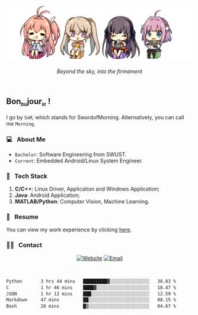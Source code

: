 <img src="./pic/Aokana.png">
<p align="center"><em>Beyond the sky, into the firmament</em></p>

<br/>

## Bon<sub><em><font size=2>bu</font></em></sub>jour<sub><em><font size=2>le</font></em></sub> !

I go by `SoM`, which stands for SwordofMorning. Alternatively, you can call me `Morning`.

### 💻 &nbsp; About Me

- `Bachelor`: Software Engineering from SWUST.
- `Current`: Embedded Android/Linux System Engineer.

### 🔧 &nbsp; Tech Stack

1. **C/C++**: Linux Driver, Application and Windows Application;
2. **Java**: Android Application;
3. **MATLAB/Python**: Computer Vision, Machine Learning.

### 📝 &nbsp; Resume

You can view my work experience by clicking <a href="https://swordofmorning.com/index.php/contact/">here</a>.

### 🤝🏻 &nbsp; Contact

<p align="center">
<a href="https://swordofmorning.com/"><img alt="Website" src="https://img.shields.io/badge/Website-swordofmorning.com-blue?style=flat-square&logo=google-chrome"></a>
<a href="mailto:master@xiaojintao.email
"><img alt="Email" src="https://img.shields.io/badge/Email-master@xiaojintao.email-blue?style=flat-square&logo=gmail"></a>
</p>

<br/>

<!--START_SECTION:waka-->

```txt
Python       3 hrs 44 mins   █████████▓░░░░░░░░░░░░░░░   38.83 %
C            1 hr 46 mins    ████▓░░░░░░░░░░░░░░░░░░░░   18.47 %
JSON         1 hr 12 mins    ███░░░░░░░░░░░░░░░░░░░░░░   12.59 %
Markdown     47 mins         ██░░░░░░░░░░░░░░░░░░░░░░░   08.15 %
Bash         26 mins         █▒░░░░░░░░░░░░░░░░░░░░░░░   04.67 %
```

<!--END_SECTION:waka-->
